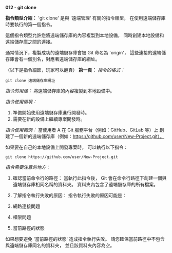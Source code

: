 **012 - git clone**

**指令類型介紹：**
'git clone' 是與 '遠端管理' 有關的指令類型，
在使用遠端儲存庫時要執行的第一個指令。

這個指令類型允許您將遠端儲存庫的內容複製到本地設備，
同時創建本地設備和遠端儲存庫之間的連接。

通常情況下，複製成功的遠端儲存庫會被 Git 命名為 'origin'，
這些連接的遠端儲存庫會有一個別名，對應著遠端儲存庫的網址。

（以下是指令細節，玩家可以翻頁）
**第一頁：**
*指令的格式：* 
```
git clone 遠端儲存庫網址
```

*指令的用途：*
將遠端儲存庫的內容複製到本地設備中。

*指令使用情境：*
1. 準備開始使用遠端儲存庫進行開發時。
2. 需要在新的設備上繼續專案開發時。

*指令使用範例：*
當使用者 A 在 Git 服務平台（例如：GitHub、GitLab 等）上
創建了一個新的遠端儲存庫（例如：https://github.com/user/New-Project.git）。

如果要在自己的本地設備上開發專案時，
可以執行以下指令：
```
git clone https://github.com/user/New-Project.git
```

*指令需要注意的地方：* 
1. 確認當前命令行的路徑：
當執行此指令後，
Git 會在命令行路徑下創建一個與遠端儲存庫相同名稱的資料夾。
資料夾內包含了遠端儲存庫的所有檔案。

2. 了解指令執行失敗的原因：
指令執行失敗的原因可能是：
1. 網路連接問題
2. 權限問題
3. 當前路徑的狀態

如果想要避免 '當前路徑的狀態' 造成指令執行失敗。
請您確保當前路徑中不包含與遠端儲存庫同名的資料夾，
並且該資料夾內容為空。